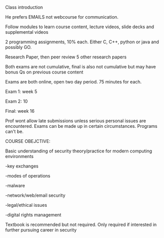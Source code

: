 
Class introduction

He prefers EMAILS not webcourse for communication. 

Follow modules to learn course content, lecture videos, slide decks and supplemental videos

2 programming assignments, 10% each. Either C, C++, python or java and possibly GO. 

Research Paper, then peer review 5 other research papers

Both exams are not cumulative, final is also not cumulative but may have bonus Qs on previous course content

Exams are both online, open two day period. 75 minutes for each. 

Exam 1: week 5

Exam 2: 10

Final: week 16

Prof wont allow late submissions unless serious personal issues are encountered. Exams can be made up in certain circumstances. Programs can't be. 

COURSE OBEJCTIVE:

Basic understanding of security theory/practice for modern computing environments

-key exchanges

-modes of operations

-malware

-network/web/email security 

-legal/ethical issues

-digital rights management 

Textbook is recommended but not required. Only required if interested in further pursuing career in security
